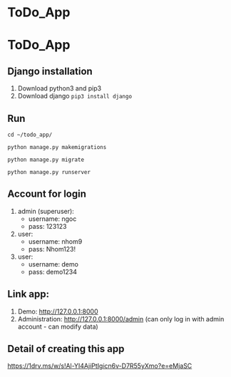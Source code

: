# ToDo_App
# ToDo_App
## Django installation
1. Download python3 and pip3
2. Download django `pip3 install django`

## Run
`cd ~/todo_app/`

`python manage.py makemigrations`

`python manage.py migrate`

`python manage.py runserver`

## Account for login
1. admin (superuser):
   * username: ngoc
   * pass: 123123
2. user:
   * username: nhom9
   * pass: Nhom123!
4. user:
   * username: demo
   * pass: demo1234

## Link app:
1. Demo: http://127.0.0.1:8000
2. Administration: http://127.0.0.1:8000/admin
   (can only log in with admin account - can modify data)

## Detail of creating this app
https://1drv.ms/w/s!Al-YI4AjiPtIgicn6v-D7R55yXmo?e=eMjaSC
